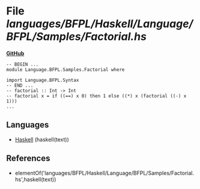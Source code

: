# File _languages/BFPL/Haskell/Language/BFPL/Samples/Factorial.hs_
**[GitHub](https://github.com/softlang/yas/blob/master/languages/BFPL/Haskell/Language/BFPL/Samples/Factorial.hs)**
```
-- BEGIN ...
module Language.BFPL.Samples.Factorial where

import Language.BFPL.Syntax
-- END ...
-- factorial :: Int -> Int
-- factorial x = if ((==) x 0) then 1 else ((*) x (factorial ((-) x 1)))
...
```

## Languages
* [Haskell](../languages/Haskell.md) (haskell(text))

## References
* elementOf('languages/BFPL/Haskell/Language/BFPL/Samples/Factorial.hs',haskell(text))
